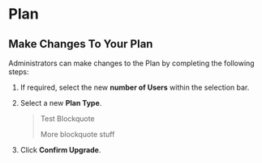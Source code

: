 # Plan

## Make Changes To Your Plan

Administrators can make changes to the Plan by completing the following steps:

1. If required, select the new **number of Users** within the selection bar.

1. Select a new **Plan Type**.

    >Test Blockquote
    >
    >More blockquote stuff

1. Click **Confirm Upgrade**.


